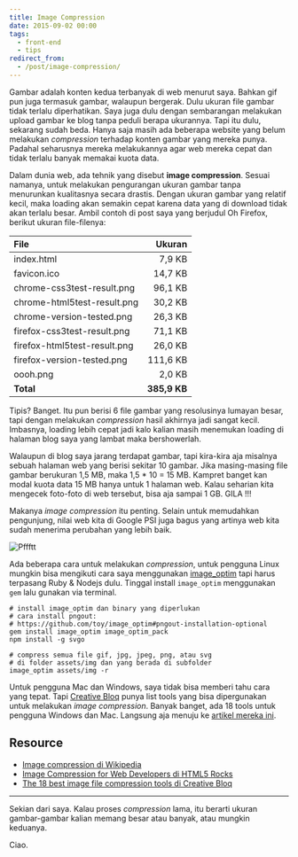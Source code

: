 ```yaml
---
title: Image Compression
date: 2015-09-02 00:00
tags:
  - front-end
  - tips
redirect_from:
  - /post/image-compression/
---
```


Gambar adalah konten kedua terbanyak di web menurut saya. Bahkan gif pun juga termasuk gambar, walaupun bergerak. Dulu ukuran file gambar tidak terlalu diperhatikan. Saya juga dulu dengan sembarangan melakukan upload gambar ke blog tanpa peduli berapa ukurannya. Tapi itu dulu, sekarang sudah beda. Hanya saja masih ada beberapa website yang belum melakukan *compression* terhadap konten gambar yang mereka punya. Padahal seharusnya mereka melakukannya agar web mereka cepat dan tidak terlalu banyak memakai kuota data.

Dalam dunia web, ada tehnik yang disebut **image compression**. Sesuai namanya, untuk melakukan pengurangan ukuran gambar tanpa menurunkan kualitasnya secara drastis. Dengan ukuran gambar yang relatif kecil, maka loading akan semakin cepat karena data yang di download tidak akan terlalu besar. Ambil contoh di post saya yang berjudul Oh Firefox, berikut ukuran file-filenya:

File | Ukuran
:---|---:
index.html | 7,9 KB
favicon.ico | 14,7 KB
chrome-css3test-result.png | 96,1 KB
chrome-html5test-result.png | 30,2 KB
chrome-version-tested.png | 26,3 KB
firefox-css3test-result.png | 71,1 KB
firefox-html5test-result.png | 26,0 KB
firefox-version-tested.png | 111,6 KB
oooh.png | 2,0 KB
**Total** | **385,9 KB**

Tipis? Banget. Itu pun berisi 6 file gambar yang resolusinya lumayan besar, tapi dengan melakukan *compression* hasil akhirnya jadi sangat kecil. Imbasnya, loading lebih cepat jadi kalo kalian masih menemukan loading di halaman blog saya yang lambat maka bershowerlah.

Walaupun di blog saya jarang terdapat gambar, tapi kira-kira aja misalnya sebuah halaman web yang berisi sekitar 10 gambar. Jika masing-masing file gambar berukuran 1,5 MB, maka 1,5 * 10 = 15 MB. Kampret banget kan modal kuota data 15 MB hanya untuk 1 halaman web. Kalau seharian kita mengecek foto-foto di web tersebut, bisa aja sampai 1 GB. GILA !!!

Makanya *image compression* itu penting. Selain untuk memudahkan pengunjung, nilai web kita di Google PSI juga bagus yang artinya web kita sudah menerima perubahan yang lebih baik.

![Pffftt](/assets/post-img/pffftt.webp)

Ada beberapa cara untuk melakukan *compression*, untuk pengguna Linux mungkin bisa mengikuti cara saya menggunakan [image_optim](https://github.com/toy/image_optim) tapi harus terpasang Ruby & Nodejs dulu. Tinggal install `image_optim` menggunakan `gem` lalu gunakan via terminal.

```
# install image_optim dan binary yang diperlukan
# cara install pngout:
# https://github.com/toy/image_optim#pngout-installation-optional
gem install image_optim image_optim_pack
npm install -g svgo

# compress semua file gif, jpg, jpeg, png, atau svg
# di folder assets/img dan yang berada di subfolder
image_optim assets/img -r
```

Untuk pengguna Mac dan Windows, saya tidak bisa memberi tahu cara yang tepat. Tapi [Creative Bloq](https://www.creativebloq.com/) punya list tools yang bisa dipergunakan untuk melakukan *image compression*. Banyak banget, ada 18 tools untuk pengguna Windows dan Mac. Langsung aja menuju ke [artikel mereka ini](https://www.creativebloq.com/design/image-compression-tools-1132865).

## Resource

- [Image compression di Wikipedia](https://en.wikipedia.org/wiki/Image_compression)
- [Image Compression for Web Developers di HTML5 Rocks](https://www.html5rocks.com/en/tutorials/speed/img-compression/)
- [The 18 best image file compression tools di Creative Bloq](https://www.creativebloq.com/design/image-compression-tools-1132865)

-----

Sekian dari saya. Kalau proses *compression* lama, itu berarti ukuran gambar-gambar kalian memang besar atau banyak, atau mungkin keduanya.

Ciao.
